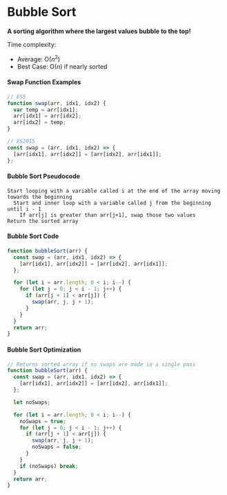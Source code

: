 # Bubble Sort

**A sorting algorithm where the largest values bubble to the top!**

Time complexity:

- Average: O(_n_<sup>2</sup>)
- Best Case: O(_n_) if nearly sorted

#### Swap Function Examples

```js
// ES5
function swap(arr, idx1, idx2) {
  var temp = arr[idx1];
  arr[idx1] = arr[idx2];
  arr[idx2] = temp;
}

// ES2015
const swap = (arr, idx1, idx2) => {
  [arr[idx1], arr[idx2]] = [arr[idx2], arr[idx1]];
};
```

#### Bubble Sort Pseudocode

```
Start looping with a variable called i at the end of the array moving towards the beginning
  Start and inner loop with a variable called j from the beginning until i - 1
    If arr[j] is greater than arr[j+1], swap those two values
Return the sorted array
```

#### Bubble Sort Code

```js
function bubbleSort(arr) {
  const swap = (arr, idx1, idx2) => {
    [arr[idx1], arr[idx2]] = [arr[idx2], arr[idx1]];
  };

  for (let i = arr.length; 0 < i; i--) {
    for (let j = 0; j < i - 1; j++) {
      if (arr[j + 1] < arr[j]) {
        swap(arr, j, j + 1);
      }
    }
  }
  return arr;
}
```

#### Bubble Sort Optimization

```js
// Returns sorted array if no swaps are made in a single pass
function bubbleSort(arr) {
  const swap = (arr, idx1, idx2) => {
    [arr[idx1], arr[idx2]] = [arr[idx2], arr[idx1]];
  };

  let noSwaps;

  for (let i = arr.length; 0 < i; i--) {
    noSwaps = true;
    for (let j = 0; j < i - 1; j++) {
      if (arr[j + 1] < arr[j]) {
        swap(arr, j, j + 1);
        noSwaps = false;
      }
    }
    if (noSwaps) break;
  }
  return arr;
}
```
